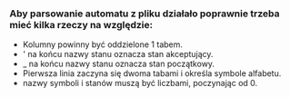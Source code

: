 ### Aby parsowanie automatu z pliku działało poprawnie trzeba mieć kilka rzeczy na względzie:

- Kolumny powinny być oddzielone 1 tabem.
- ' na końcu nazwy stanu oznacza stan akceptujący.
- \_ na końcu nazwy stanu oznacza stan początkowy.
- Pierwsza linia zaczyna się dwoma tabami i określa symbole alfabetu.
- nazwy symboli i stanów muszą być liczbami, poczynając od 0.
